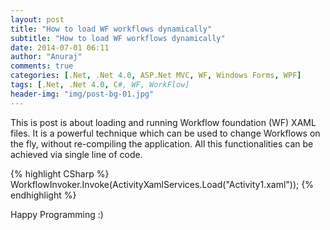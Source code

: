 ```yaml
---
layout: post
title: "How to load WF workflows dynamically"
subtitle: "How to load WF workflows dynamically"
date: 2014-07-01 06:11
author: "Anuraj"
comments: true
categories: [.Net, .Net 4.0, ASP.Net MVC, WF, Windows Forms, WPF]
tags: [.Net, .Net 4.0, C#, WF, WorkFlow]
header-img: "img/post-bg-01.jpg"
---
```

This is post is about loading and running Workflow foundation (WF) XAML files. It is a powerful technique which can be used to change Workflows on the fly, without re-compiling the application. All this functionalities can be achieved via single line of code. 

{% highlight CSharp %}
WorkflowInvoker.Invoke(ActivityXamlServices.Load("Activity1.xaml"));
{% endhighlight %}

Happy Programming :)
